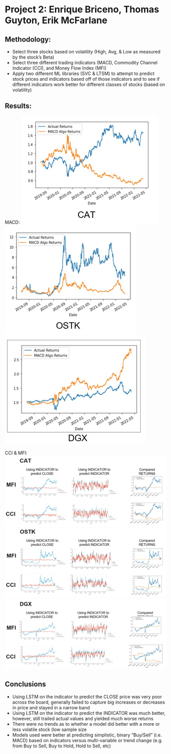 # Project 2: Enrique Briceno, Thomas Guyton, Erik McFarlane

## Methodology:
<ul>
  <li>Select three stocks based on volatility (High, Avg, & Low as measured by the stock’s Beta)
  <li>Select three different trading indicators (MACD, Commodity Channel Indicator (CCI), and Money Flow Index (MFI)
  <li>Apply two different ML libraries (SVC & LTSM) to attempt to predict stock prices and indicators based off of those indicators and to see if different indicators work better for different classes of stocks (based on volatility)
</ul>

## Results:
MACD: 
![Alt text](https://github.com/e-mcfarlane/project-2/blob/main/cat-macd.jpg "CAT MACD results") 
<br>
![Alt text](https://github.com/e-mcfarlane/project-2/blob/main/ostk-macd.jpg "OSTK MACD results")
<br>
![Alt text](https://github.com/e-mcfarlane/project-2/blob/main/dgx-macd.jpg "DGX MACD results")

CCI & MFI: 
![Alt text](https://github.com/e-mcfarlane/project-2/blob/main/cat-cci-mfi.jpg "CAT CCI & MFI results")
<br>
![Alt text](https://github.com/e-mcfarlane/project-2/blob/main/ostk-cci-mfi.jpg "OSTK CCI & MFI results")
<br>
![Alt text](https://github.com/e-mcfarlane/project-2/blob/main/dgx-cci-mfi.jpg "DGX CCI & MFI results")
 


## Conclusions
<ul>
  <li>Using LSTM on the indicator to predict the CLOSE price was very poor across the board, generally failed to capture big increases or decreases in price and stayed in a narrow band
  <li>Using LSTM on the indicator to predict the INDICATOR was much better, however, still trailed actual values and yielded much worse returns
  <li>There were no trends as to whether a model did better with a more or less volatile stock (low sample size
  <li>Models used were better at predicting simplistic, binary “Buy/Sell” (i.e. MACD) based on indicators versus multi-variable or trend change (e.g. from Buy to Sell, Buy to Hold, Hold to Sell, etc)
